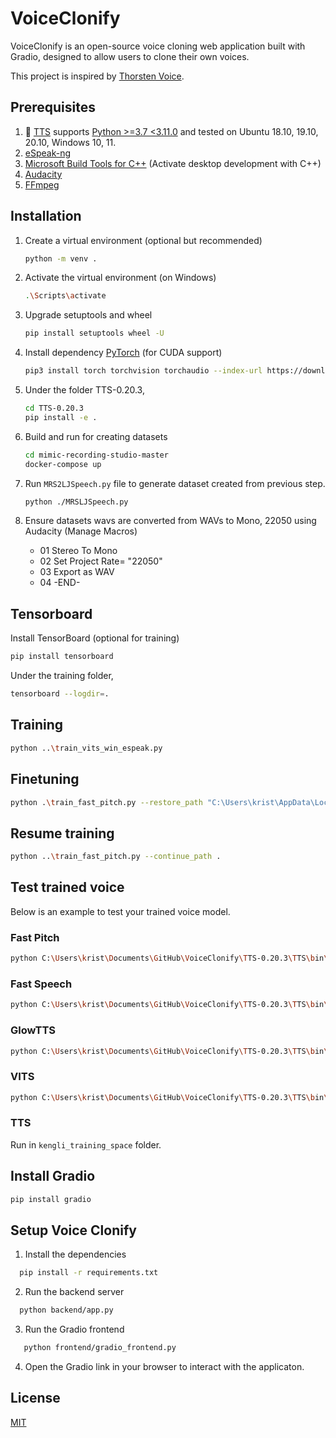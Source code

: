 # VoiceClonify

VoiceClonify is an open-source voice cloning web application built with Gradio, designed to allow users to clone their own voices.

This project is inspired by [Thorsten Voice](https://www.youtube.com/watch?v=bJjzSo_fOS8&ab_channel=Thorsten-Voice).

## Prerequisites

1. 🐸 [TTS](https://github.com/coqui-ai/TTS) supports [Python >=3.7 <3.11.0](https://www.python.org/downloads/) and tested on Ubuntu 18.10, 19.10, 20.10, Windows 10, 11.
2. [eSpeak-ng](https://github.com/espeak-ng/espeak-ng/releases/tag/1.51)
3. [Microsoft Build Tools for C++](https://visualstudio.microsoft.com/visual-cpp-build-tools/) (Activate desktop development with C++)
4. [Audacity](https://www.audacityteam.org/download/)
5. [FFmpeg](https://www.ffmpeg.org/download.html)

## Installation

1. Create a virtual environment (optional but recommended)

   ```bash
   python -m venv .
   ```

2. Activate the virtual environment (on Windows)

   ```bash
   .\Scripts\activate
   ```

3. Upgrade setuptools and wheel

   ```bash
   pip install setuptools wheel -U
   ```

4. Install dependency [PyTorch](https://pytorch.org/get-started/locally/) (for CUDA support)

   ```bash
   pip3 install torch torchvision torchaudio --index-url https://download.pytorch.org/whl/cu121
   ```

5. Under the folder TTS-0.20.3,

   ```bash
   cd TTS-0.20.3
   pip install -e .
   ```

6. Build and run for creating datasets

   ```bash
   cd mimic-recording-studio-master
   docker-compose up
   ```

7. Run `MRS2LJSpeech.py` file to generate dataset created from previous step.

   ```bash
   python ./MRSLJSpeech.py
   ```

8. Ensure datasets wavs are converted from WAVs to Mono, 22050 using Audacity (Manage Macros)
   - 01 Stereo To Mono
   - 02 Set Project Rate= "22050"
   - 03 Export as WAV
   - 04 -END-

## Tensorboard

Install TensorBoard (optional for training)

```bash
pip install tensorboard
```

Under the training folder,

```bash
tensorboard --logdir=.
```

## Training

```bash
python ..\train_vits_win_espeak.py
```

## Finetuning

```bash
python .\train_fast_pitch.py --restore_path "C:\Users\krist\AppData\Local\tts\tts_models--en--ljspeech--fast_pitch\model_file.pth" --coqpit.run_name "fast_pitch_finetuning"
```

## Resume training

```bash
python ..\train_fast_pitch.py --continue_path .
```

## Test trained voice

Below is an example to test your trained voice model.

### Fast Pitch

```bash
python C:\Users\krist\Documents\GitHub\VoiceClonify\TTS-0.20.3\TTS\bin\synthesize.py --config_path C:\Users\krist\Documents\GitHub\VoiceClonify\kengli_training_space\fast_pitch_finetuning-June-02-2024_01+35AM-0ae693a\config.json --model_path C:\Users\krist\Documents\GitHub\VoiceClonify\kengli_training_space\fast_pitch_finetuning-June-02-2024_01+35AM-0ae693a\checkpoint_290000.pth --text "The price is fair for a good antique clock." --out_path C:\Users\krist\Documents\GitHub\VoiceClonify\audio_files\fastpitch.wav
```

### Fast Speech

```bash
python C:\Users\krist\Documents\GitHub\VoiceClonify\TTS-0.20.3\TTS\bin\synthesize.py --config_path C:\Users\krist\Documents\GitHub\VoiceClonify\kengli_training_space\fast_speech_finetuning-May-08-2024_11+26PM-310580b\config.json --model_path C:\Users\krist\Documents\GitHub\VoiceClonify\kengli_training_space\fast_speech_finetuning-May-08-2024_11+26PM-310580b\checkpoint_300000.pth --text "The price is fair for a good antique clock." --out_path C:\Users\krist\Documents\GitHub\VoiceClonify\audio_files\fastspeech.wav
```

### GlowTTS

```bash
python C:\Users\krist\Documents\GitHub\VoiceClonify\TTS-0.20.3\TTS\bin\synthesize.py --config_path C:\Users\krist\Documents\GitHub\VoiceClonify\kengli_training_space\my_glow_tts_finetuning-April-07-2024_02+58AM-310580b\config.json --model_path C:\Users\krist\Documents\GitHub\VoiceClonify\kengli_training_space\my_glow_tts_finetuning-April-07-2024_02+58AM-310580b\checkpoint_880000.pth --text "The price is fair for a good antique clock." --out_path C:\Users\krist\Documents\GitHub\VoiceClonify\audio_files\glowtts.wav
```

### VITS

```bash
python C:\Users\krist\Documents\GitHub\VoiceClonify\TTS-0.20.3\TTS\bin\synthesize.py --config_path C:\Users\krist\Documents\GitHub\VoiceClonify\kengli_training_space\vits-espeak-phonemizer\config.json --model_path C:\Users\krist\Documents\GitHub\VoiceClonify\kengli_training_space\vits-espeak-phonemizer\checkpoint_60000.pth --text "The price is fair for a good antique clock." --out_path C:\Users\krist\Documents\GitHub\VoiceClonify\audio_files\vits.wav
```

### TTS

Run in `kengli_training_space` folder.

## Install Gradio

```bash
pip install gradio
```

## Setup Voice Clonify

1. Install the dependencies

```bash
  pip install -r requirements.txt
```

2. Run the backend server

```bash
  python backend/app.py
```

3. Run the Gradio frontend

```bash
   python frontend/gradio_frontend.py
```

4. Open the Gradio link in your browser to interact with the applicaton.

## License

[MIT](https://choosealicense.com/licenses/mit/)
